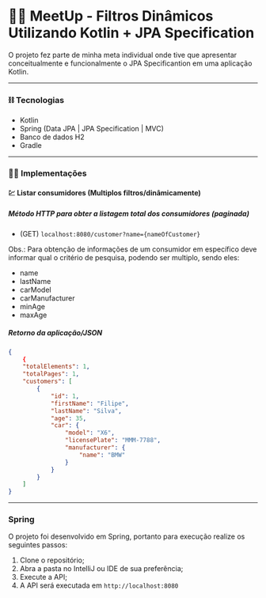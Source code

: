 # :man_technologist: MeetUp - Filtros Dinâmicos Utilizando Kotlin + JPA Specification

O projeto fez parte de minha meta individual onde tive que apresentar conceitualmente e funcionalmente o JPA Specificantion em
uma aplicação Kotlin.

___________________________________________________________________________________________________________________________________________________________________

### :chains: Tecnologias
- Kotlin
- Spring (Data JPA | JPA Specification | MVC)
- Banco de dados H2
- Gradle

___________________________________________________________________________________________________________________________________________________________________

### :man_technologist: Implementações


#### :chart: Listar consumidores (Multiplos filtros/dinâmicamente)

##### Método HTTP para obter a listagem total dos consumidores (paginada)
 - (GET) `localhost:8080/customer?name={nameOfCustomer}`

Obs.: Para obtenção de informações de um consumidor em específico deve informar qual o critério de pesquisa, podendo ser multiplo, sendo eles:
 - name
 - lastName
 - carModel
 - carManufacturer
 - minAge
 - maxAge

##### Retorno da aplicação/JSON
```json
{
	{
	"totalElements": 1,
	"totalPages": 1,
	"customers": [
		{
			"id": 1,
			"firstName": "Filipe",
			"lastName": "Silva",
			"age": 35,
			"car": {
				"model": "X6",
				"licensePlate": "MMM-7788",
				"manufacturer": {
					"name": "BMW"
				}
			}
		}
	]
}
```
________________________________________________________________________________________________________________

### Spring
O projeto foi desenvolvido em Spring, portanto para execução realize os seguintes passos:

1. Clone o repositório;
2. Abra a pasta no IntelliJ ou IDE de sua preferência;
3. Execute a API;
4. A API será executada em `http://localhost:8080`
